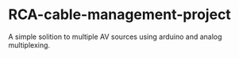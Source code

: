 # RCA-cable-management-project
A simple solition to multiple AV sources using arduino and analog multiplexing.
